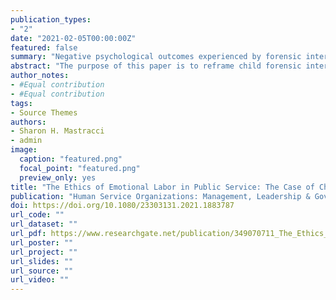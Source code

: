 ```yaml
---
publication_types:
- "2"
date: "2021-02-05T00:00:00Z"
featured: false
summary: "Negative psychological outcomes experienced by forensic interviewers can be explained by the emotional labor they engage in. Under an ethic of care, it would be unethical to require emotional labor in forensic interviewing and not equip workers with the skills to do it."
abstract: "The purpose of this paper is to reframe child forensic interviewing in terms of emotional labor. Child forensic interviewing practice illustrates a public service function that demands emotional labor yet fails to empower its workers with skills to preserve their personal wellbeing. Under an ethic of care, public servants are not the means to organizational ends. Failing to articulate emotional labor demands fosters occupational stress and burnout. While many studies examine negative psychological outcomes from public service work, few examine the impact on children’s services workers, and even fewer explore emotional labor as a mechanism through which negative outcomes arise."
author_notes:
- #Equal contribution
- #Equal contribution
tags:
- Source Themes
authors:
- Sharon H. Mastracci
- admin
image: 
  caption: "featured.png"
  focal_point: "featured.png"
  preview_only: yes
title: "The Ethics of Emotional Labor in Public Service: The Case of Children's Services Forensic Interviewers"
publication: "Human Service Organizations: Management, Leadership & Governance"
doi: https://doi.org/10.1080/23303131.2021.1883787
url_code: ""
url_dataset: ""
url_pdf: https://www.researchgate.net/publication/349070711_The_Ethics_of_Emotional_Labor_in_Public_Service_The_Case_of_Children's_Services_Forensic_Interviewers
url_poster: ""
url_project: ""
url_slides: ""
url_source: ""
url_video: ""
---
```



